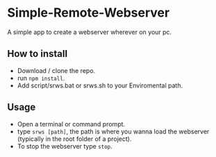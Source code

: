 # Simple-Remote-Webserver
A simple app to create a webserver wherever on your pc.

## How to install
* Download / clone the repo.
* run `npm install`.
* Add script/srws.bat or srws.sh to your Enviromental path.

## Usage
* Open a terminal or command prompt.
* type `srws [path]`, the path is where you wanna load the webserver (typically in the root folder of a project).
* To stop the webserver type `stop`.
